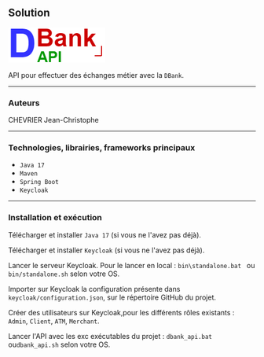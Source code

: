## Solution
![Logo de de DBankAPI](doc/DBankAPI.png)

API pour effectuer des échanges métier avec la `DBank`.

____
### Auteurs
CHEVRIER Jean-Christophe

____
### Technologies, librairies, frameworks principaux

- `Java 17`
- `Maven`
- `Spring Boot`
- `Keycloak`

____
### Installation et exécution

Télécharger et installer `Java 17`
(si vous ne l'avez pas déjà).

Télécharger et installer `Keycloak`
(si vous ne l'avez pas déjà).

Lancer le serveur Keycloak.
Pour le lancer en local : `bin\standalone.bat `
ou `bin/standalone.sh` selon votre OS.

Importer sur Keycloak la configuration
présente dans `keycloak/configuration.json`,
sur le répertoire GitHub du projet.

Créer des utilisateurs sur Keycloak,pour
les différents rôles existants : `Admin`,
`Client`, `ATM`, `Merchant`.

Lancer l'API avec les exc exécutables du projet :
`dbank_api.bat` ou`dbank_api.sh` selon votre OS.
